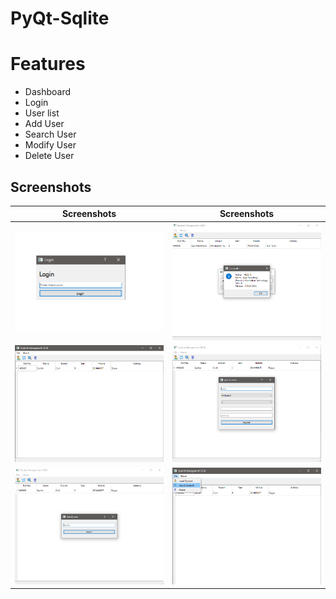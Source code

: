 # PyQt-Sqlite

# Features

* Dashboard
* Login
* User list
* Add User
* Search User
* Modify User
* Delete User

## Screenshots

| Screenshots  | Screenshots |
| ------------- | ------------- |
| <img src="/Sc/A.PNG"> | <img src="/Sc/B.PNG"> |
| <img src="/Sc/A1.PNG"> | <img src="/Sc/A2.PNG"> |
| <img src="/Sc/A3.PNG"> | <img src="/Sc/A4.PNG"> |
